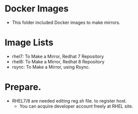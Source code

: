 # Docker Images

* This folder included Docker images to make mirrors.

# Image Lists

* rhel7: To Make a Mirror, Redhat 7 Repository
* rhel8: To Make a Mirror, Redhat 8 Repository
* rsync: To Make a Mirror, using Rsync.

# Prepare.
* RHEL7/8 are needed editing reg.sh file. to register host.
  * You can acquire developer account freely at RHEL site.
